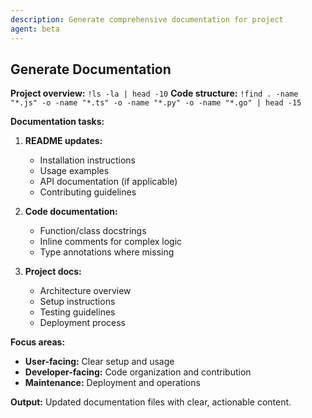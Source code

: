 ```yaml
---
description: Generate comprehensive documentation for project
agent: beta
---
```


## Generate Documentation

**Project overview:** `!ls -la | head -10`
**Code structure:** `!find . -name "*.js" -o -name "*.ts" -o -name "*.py" -o -name "*.go" | head -15`

**Documentation tasks:**

1. **README updates:**
   - Installation instructions
   - Usage examples  
   - API documentation (if applicable)
   - Contributing guidelines

2. **Code documentation:**
   - Function/class docstrings
   - Inline comments for complex logic
   - Type annotations where missing

3. **Project docs:**
   - Architecture overview
   - Setup instructions
   - Testing guidelines
   - Deployment process

**Focus areas:**
- **User-facing:** Clear setup and usage
- **Developer-facing:** Code organization and contribution
- **Maintenance:** Deployment and operations

**Output:** Updated documentation files with clear, actionable content.
